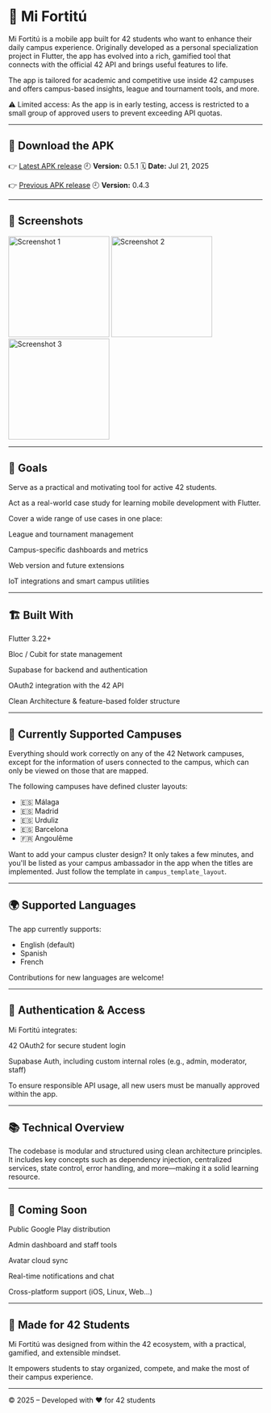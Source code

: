 # 📱 Mi Fortitú
Mi Fortitú is a mobile app built for 42 students who want to enhance their daily campus experience. Originally developed as a personal specialization project in Flutter, the app has evolved into a rich, gamified tool that connects with the official 42 API and brings useful features to life.

The app is tailored for academic and competitive use inside 42 campuses and offers campus-based insights, league and tournament tools, and more.


⚠️ Limited access: As the app is in early testing, access is restricted to a small group of approved users to prevent exceeding API quotas.

---

## 📱 Download the APK

👉 [Latest APK release](https://drive.google.com/file/d/1HjquMowNqEss2OO4P_N86nJ_9DrYnrHX/view?usp=sharing)
🕘 **Version:** 0.5.1
🗓 **Date:** Jul 21, 2025

👉 [Previous APK release](https://drive.google.com/file/d/1GPVcOR1QHyC7NvuBAe1hV8N2k48qDJfK/view?usp=sharing)
🕘 **Version:** 0.4.3

---

## 📸 Screenshots

<img src="https://github.com/user-attachments/assets/3ef1c725-4425-412a-ab5f-6f316793fc61" alt="Screenshot 1" width="200"/>
<img src="https://github.com/user-attachments/assets/777e7881-bf40-4888-bdb8-f8100400ece8" alt="Screenshot 2" width="200"/>
<img src="https://github.com/user-attachments/assets/b1d3ff93-a9af-4539-93c3-334df280a7c4" alt="Screenshot 3" width="200"/>



---

## 🎯 Goals

Serve as a practical and motivating tool for active 42 students.

Act as a real-world case study for learning mobile development with Flutter.

Cover a wide range of use cases in one place:

League and tournament management

Campus-specific dashboards and metrics

Web version and future extensions

IoT integrations and smart campus utilities

---

## 🏗️ Built With

Flutter 3.22+

Bloc / Cubit for state management

Supabase for backend and authentication

OAuth2 integration with the 42 API

Clean Architecture & feature-based folder structure

---

## 📍 Currently Supported Campuses

Everything should work correctly on any of the 42 Network campuses, except for the information of users connected to the campus, which can only be viewed on those that are mapped.

The following campuses have defined cluster layouts:

- 🇪🇸 Málaga
- 🇪🇸 Madrid
- 🇪🇸 Urduliz
- 🇪🇸 Barcelona
- 🇫🇷 Angoulême

Want to add your campus cluster design? It only takes a few minutes, and you'll be listed as your campus ambassador in the app when the titles are implemented.
Just follow the template in `campus_template_layout`.

---

## 🌍 Supported Languages
The app currently supports:

- English (default)
- Spanish
- French

Contributions for new languages are welcome!  

---

## 🔐 Authentication & Access

Mi Fortitú integrates:

42 OAuth2 for secure student login

Supabase Auth, including custom internal roles (e.g., admin, moderator, staff)

To ensure responsible API usage, all new users must be manually approved within the app.

---

## 📚 Technical Overview

The codebase is modular and structured using clean architecture principles. It includes key concepts such as dependency injection, centralized services, state control, error handling, and more—making it a solid learning resource.

---

## 🚀 Coming Soon
Public Google Play distribution

Admin dashboard and staff tools

Avatar cloud sync

Real-time notifications and chat

Cross-platform support (iOS, Linux, Web...)

---

## 🧠 Made for 42 Students

Mi Fortitú was designed from within the 42 ecosystem, with a practical, gamified, and extensible mindset.

It empowers students to stay organized, compete, and make the most of their campus experience.

---

© 2025 – Developed with ❤️ for 42 students
